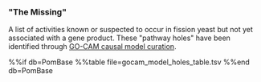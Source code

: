### "The Missing"

A list of activities known or suspected to occur in fission yeast but
not yet associated with a gene product.  These "pathway holes" have
been identified through [GO-CAM causal model curation](/documentation/go-cam-pathway-models).

%%if db=PomBase
%%table file=gocam_model_holes_table.tsv
%%end db=PomBase
